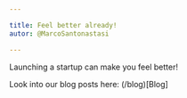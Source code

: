 ```yaml
---

title: Feel better already!
autor: @MarcoSantonastasi

---
```


Launching a startup can make you feel better!

Look into our blog posts here:
(/blog)[Blog]
